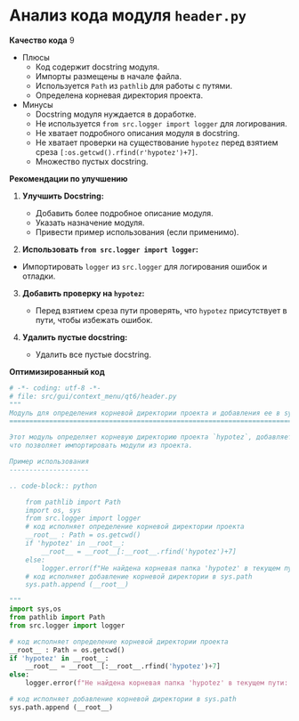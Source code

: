 # Анализ кода модуля `header.py`

**Качество кода**
9
-  Плюсы
    - Код содержит docstring модуля.
    -  Импорты размещены в начале файла.
    -  Используется `Path` из `pathlib` для работы с путями.
    -  Определена корневая директория проекта.
 -  Минусы
    -  Docstring модуля нуждается в доработке.
    -  Не используется `from src.logger import logger` для логирования.
    -  Не хватает подробного описания модуля в docstring.
    -  Не хватает проверки на существование `hypotez` перед взятием среза `[:os.getcwd().rfind(r'hypotez')+7]`.
    -  Множество пустых docstring.

**Рекомендации по улучшению**

1. **Улучшить Docstring:**
    - Добавить более подробное описание модуля.
    -  Указать назначение модуля.
    -  Привести пример использования (если применимо).

2.  **Использовать `from src.logger import logger`:**
   -  Импортировать `logger` из `src.logger` для логирования ошибок и отладки.

3.  **Добавить проверку на `hypotez`:**
    -  Перед взятием среза пути проверять, что `hypotez` присутствует в пути, чтобы избежать ошибок.

4.  **Удалить пустые docstring:**
    - Удалить все пустые docstring.

**Оптимизированный код**

```python
# -*- coding: utf-8 -*-
# file: src/gui/context_menu/qt6/header.py
"""
Модуль для определения корневой директории проекта и добавления ее в sys.path.
===========================================================================

Этот модуль определяет корневую директорию проекта `hypotez`, добавляет ее в `sys.path`,
что позволяет импортировать модули из проекта.

Пример использования
--------------------

.. code-block:: python

    from pathlib import Path
    import os, sys
    from src.logger import logger
    # код исполняет определение корневой директории проекта
    __root__ : Path = os.getcwd()
    if 'hypotez' in __root__:
        __root__ = __root__[:__root__.rfind('hypotez')+7]
    else:
        logger.error(f"Не найдена корневая папка 'hypotez' в текущем пути: {__root__}")
    # код исполняет добавление корневой директории в sys.path
    sys.path.append (__root__)

"""
import sys,os
from pathlib import Path
from src.logger import logger

# код исполняет определение корневой директории проекта
__root__ : Path = os.getcwd()
if 'hypotez' in __root__:
    __root__ = __root__[:__root__.rfind('hypotez')+7]
else:
    logger.error(f"Не найдена корневая папка 'hypotez' в текущем пути: {__root__}")

# код исполняет добавление корневой директории в sys.path
sys.path.append (__root__)
```